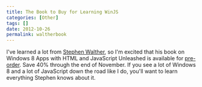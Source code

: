 ```yaml
---
title: The Book to Buy for Learning WinJS
categories: [Other]
tags: []
date: 2012-10-26
permalink: waltherbook
---
```


I&#39;ve learned a lot from [Stephen Walther](http://stephenwalther.com/), so I&#39;m excited that his book on Windows 8 Apps with HTML and JavaScript Unleashed is available for [pre-order](http://www.informit.com/buy.aspx?isbn=0672336057). Save 40% through the end of November. If you see a lot of Windows 8 and a lot of JavaScript down the road like I do, you&#39;ll want to learn everything Stephen knows about it.